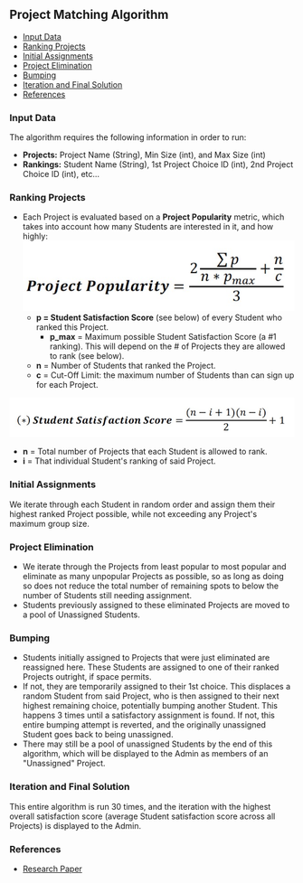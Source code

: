 ## Project Matching Algorithm

- [Input Data](#input-data)
- [Ranking Projects](#ranking-projects)
- [Initial Assignments](#initial-assignments)
- [Project Elimination](#project-elimination)
- [Bumping](#bumping)
- [Iteration and Final Solution](#iteration-and-final-solution)
- [References](#references)

### Input Data
The algorithm requires the following information in order to run:
- **Projects:** Project Name (String), Min Size (int), and Max Size (int)
- **Rankings:** Student Name (String), 1st Project Choice ID (int), 2nd Project Choice ID (int), etc...

### Ranking Projects
- Each Project is evaluated based on a **Project Popularity** metric, which takes into account how many Students are interested in it, and how highly:
![](project_popularity.jpg)
  * **p = Student Satisfaction Score** (see below) of every Student who ranked this Project.
    * **p_max** = Maximum possible Student Satisfaction Score (a #1 ranking). This will depend on the # of Projects they are allowed to rank (see below).
  * **n** = Number of Students that ranked the Project.
  * **c** = Cut-Off Limit: the maximum number of Students than can sign up for each Project.

![](student_sat_score.jpg)
  * **n** = Total number of Projects that each Student is allowed to rank.
  * **i** = That individual Student's ranking of said Project.

### Initial Assignments
We iterate through each Student in random order and assign them their highest ranked Project possible, while not exceeding any Project's maximum group size.

### Project Elimination
- We iterate through the Projects from least popular to most popular and eliminate as many unpopular Projects as possible, so as long as doing so does not reduce the total number of remaining spots to below the number of Students still needing assignment.
- Students previously assigned to these eliminated Projects are moved to a pool of Unassigned Students.

### Bumping
- Students initially assigned to Projects that were just eliminated are reassigned here. These Students are assigned to one of their ranked Projects outright, if space permits.
- If not, they are temporarily assigned to their 1st choice. This displaces a random Student from said Project, who is then assigned to their next highest remaining choice, potentially bumping another Student. This happens 3 times until a satisfactory assignment is found. If not, this entire bumping attempt is reverted, and the originally unassigned Student goes back to being unassigned.
- There may still be a pool of unassigned Students by the end of this algorithm, which will be displayed to the Admin as members of an "Unassigned" Project.

### Iteration and Final Solution
This entire algorithm is run 30 times, and the iteration with the highest overall satisfaction score (average Student satisfaction score across all Projects) is displayed to the Admin.

### References
- [Research Paper](https://peer.asee.org/1909.pdf)
